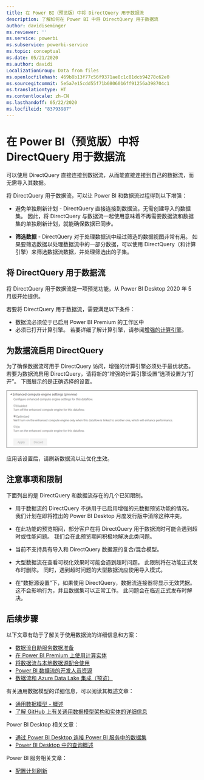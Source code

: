 ```yaml
---
title: 在 Power BI（预览版）中将 DirectQuery 用于数据流
description: 了解如何在 Power BI 中将 DirectQuery 用于数据流
author: davidiseminger
ms.reviewer: ''
ms.service: powerbi
ms.subservice: powerbi-service
ms.topic: conceptual
ms.date: 05/21/2020
ms.author: davidi
LocalizationGroup: Data from files
ms.openlocfilehash: 469b8b13f77c56f9371ae8c1c81dcb94278c62e0
ms.sourcegitcommit: 5e5a7e15cdd55f71b0806016ff91256a398704c1
ms.translationtype: HT
ms.contentlocale: zh-CN
ms.lasthandoff: 05/22/2020
ms.locfileid: "83793987"
---
```

# <a name="use-directquery-with-dataflows-in-power-bi-preview"></a>在 Power BI（预览版）中将 DirectQuery 用于数据流

可以使用 DirectQuery 直接连接到数据流，从而能直接连接到自己的数据流，而无需导入其数据。 

将 DirectQuery 用于数据流，可以让 Power BI 和数据流过程得到以下增强：

* 避免单独刷新计划 - DirectQuery 直接连接到数据流，无需创建导入的数据集。 因此，将 DirectQuery 与数据流一起使用意味着不再需要数据流和数据集的单独刷新计划，就能确保数据已同步。

* **筛选数据** - DirectQuery 对于处理数据流中经过筛选的数据视图非常有用。 如果要筛选数据以处理数据流中的一部分数据，可以使用 DirectQuery（和计算引擎）来筛选数据流数据，并处理筛选出的子集。


## <a name="using-directquery-for-dataflows"></a>将 DirectQuery 用于数据流

将 DirectQuery 用于数据流是一项预览功能，从 Power BI Desktop 2020 年 5 月版开始提供。 

若要将 DirectQuery 用于数据流，需要满足以下条件：

* 数据流必须位于已启用 Power BI Premium 的工作区中
* 必须已打开计算引擎。 若要详细了解计算引擎，请参阅[增强的计算引擎](service-dataflows-enhanced-compute-engine.md)。

## <a name="enable-directquery-for-dataflows"></a>为数据流启用 DirectQuery

为了确保数据流可用于 DirectQuery 访问，增强的计算引擎必须处于最优状态。 若要为数据流启用 DirectQuery，请将新的“增强的计算引擎设置”选项设置为“打开”。 下图展示的是正确选择的设置。

![为数据流启用增强的计算引擎](media/service-dataflows-directquery/dataflows-directquery-01.png)

应用该设置后，请刷新数据流以让优化生效。 


## <a name="considerations-and-limitations"></a>注意事项和限制

下面列出的是 DirectQuery 和数据流存在的几个已知限制。

* 用于数据流的 DirectQuery 不适用于已启用增强的元数据预览功能的情况。 我们计划在即将推出的 Power BI Desktop 月度发行版中消除这种冲突。

* 在此功能的预览期间，部分客户在将 DirectQuery 用于数据流时可能会遇到超时或性能问题。 我们会在此预览期间积极地解决此类问题。

* 当前不支持具有导入和 DirectQuery 数据源的复合/混合模型。

* 大型数据流在查看可视化效果时可能会遇到超时问题。 此限制将在功能正式发布时删除。 同时，遇到超时问题的大型数据流应使用导入模式。

* 在“数据源设置”下，如果使用 DirectQuery，数据流连接器将显示无效凭据。 这不会影响行为，并且数据集可以正常工作。 此问题会在临近正式发布时解决。



## <a name="next-steps"></a>后续步骤

以下文章有助于了解关于使用数据流的详细信息和方案：

* [数据流自助服务数据准备](service-dataflows-overview.md)
* [在 Power BI Premium 上使用计算实体](service-dataflows-computed-entities-premium.md)
* [将数据流与本地数据源配合使用](service-dataflows-on-premises-gateways.md)
* [Power BI 数据流的开发人员资源](service-dataflows-developer-resources.md)
* [数据流和 Azure Data Lake 集成（预览）](service-dataflows-azure-data-lake-integration.md)

有关通用数据模型的详细信息，可以阅读其概述文章：
* [通用数据模型 - 概述](https://docs.microsoft.com/powerapps/common-data-model/overview)
* [了解 GitHub 上有关通用数据模型架构和实体的详细信息](https://github.com/Microsoft/CDM)

Power BI Desktop 相关文章：

* [通过 Power BI Desktop 连接 Power BI 服务中的数据集](../connect-data/desktop-report-lifecycle-datasets.md)
* [Power BI Desktop 中的查询概述](desktop-query-overview.md)

Power BI 服务相关文章：
* [配置计划刷新](../connect-data/refresh-scheduled-refresh.md)
